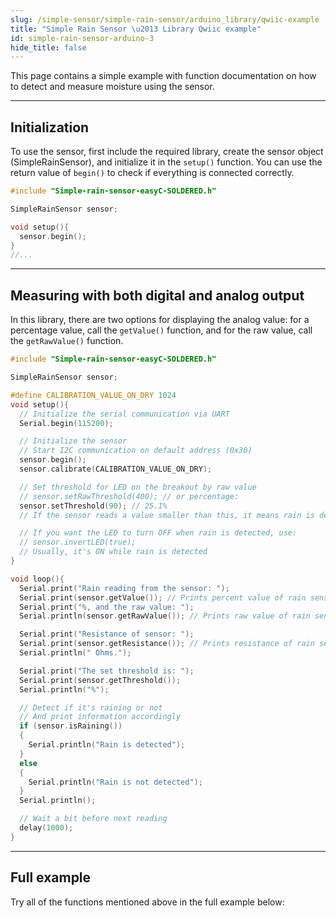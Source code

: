 ```yaml
---
slug: /simple-sensor/simple-rain-sensor/arduino_library/qwiic-example
title: "Simple Rain Sensor \u2013 Library Qwiic example"
id: simple-rain-sensor-arduino-3
hide_title: false
---
```

This page contains a simple example with function documentation on how to detect and measure moisture using the sensor.

---

## Initialization
To use the sensor, first include the required library, create the sensor object (SimpleRainSensor), and initialize it in the `setup()` function. You can use the return value of `begin()` to check if everything is connected correctly.

```cpp
#include "Simple-rain-sensor-easyC-SOLDERED.h"

SimpleRainSensor sensor;

void setup(){
  sensor.begin();
}
//...
```
<FunctionDocumentation
  functionName="SimpleRainSensor sensor"
  description="Creates SimpleRainSensor object"
  returnDescription="none"
/>

<FunctionDocumentation
  functionName="sensor.begin()"
  description="Initializes the sensor."
  returnDescription="Returns true if initialization is successful, false otherwise."
/>

---
## Measuring with both digital and analog output
In this library, there are two options for displaying the analog value: for a percentage value, call the `getValue()` function, and for the raw value, call the `getRawValue()` function.
```cpp
#include "Simple-rain-sensor-easyC-SOLDERED.h"

SimpleRainSensor sensor;

#define CALIBRATION_VALUE_ON_DRY 1024
void setup(){
  // Initialize the serial communication via UART
  Serial.begin(115200);

  // Initialize the sensor
  // Start I2C communication on default address (0x30)
  sensor.begin();
  sensor.calibrate(CALIBRATION_VALUE_ON_DRY);

  // Set threshold for LED on the breakout by raw value
  // sensor.setRawThreshold(400); // or percentage:
  sensor.setThreshold(90); // 25.1%
  // If the sensor reads a value smaller than this, it means rain is detected

  // If you want the LED to turn OFF when rain is detected, use:
  // sensor.invertLED(true);
  // Usually, it's ON while rain is detected
}

void loop(){
  Serial.print("Rain reading from the sensor: ");
  Serial.print(sensor.getValue()); // Prints percent value of rain sensor
  Serial.print("%, and the raw value: ");
  Serial.println(sensor.getRawValue()); // Prints raw value of rain sensor

  Serial.print("Resistance of sensor: ");
  Serial.print(sensor.getResistance()); // Prints resistance of rain sensor
  Serial.println(" Ohms.");

  Serial.print("The set threshold is: ");
  Serial.print(sensor.getThreshold());
  Serial.println("%");

  // Detect if it's raining or not
  // And print information accordingly
  if (sensor.isRaining())
  {
    Serial.println("Rain is detected");
  }
  else
  {
    Serial.println("Rain is not detected");
  }
  Serial.println();

  // Wait a bit before next reading
  delay(1000);
}
```
<FunctionDocumentation
  functionName="sensor.getValue()"
  description="Returns the percent value of the rain sensor."
  returnDescription="Returns a float representation of the rain sensor value in percentage."
/>
<FunctionDocumentation
  functionName="sensor.getRawValue()"
  description="Returns the raw ADC value."
  returnDescription="Returns an integer representation of the rain sensor value."
/>
<FunctionDocumentation
  functionName="sensor.getResistance()"
  description="Returns the calculated resistance."
  returnDescription="Returns a float representation of the rain sensor resistance."
/>

<CenteredImage src="/img/simple-sensor/simple-rain-sensor/rain_not_detected_qwiic.png" alt="Sensor when rain is not present" caption="Sensor when rain is not present" width="700px" />

<CenteredImage src="/img/simple-sensor/simple-rain-sensor/rain_not_detected_qwiic_serial.jpg" alt="Serial Monitor output" caption="Serial Monitor output" width="700px" />

<CenteredImage src="/img/simple-sensor/simple-rain-sensor/rain_detected_qwiic.png" alt="Sensor when rain is present" caption="Sensor when rain is present" width="700px" />

<CenteredImage src="/img/simple-sensor/simple-rain-sensor/rain_detected_qwiic_serial.jpg" alt="Serial Monitor output" caption="Serial Monitor output" width="700px" />

---

## Full example
Try all of the functions mentioned above in the full example below:

<QuickLink 
  title="Read_values_easyC.ino" 
  description="Example for using the digital and analog read functions for the simple rain sensor with Qwiic."
  url="https://github.com/SolderedElectronics/Soldered-Simple-Rain-Sensor-Arduino-Library/blob/main/examples/Read_values_easyC/Read_values_easyC.ino" 
/>